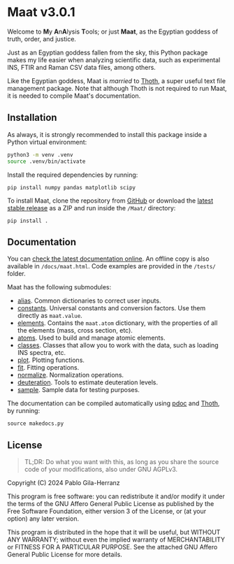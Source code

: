 # Maat v3.0.1

Welcome to **M**y **A**n**A**lysis **T**ools; or just **Maat**, as the Egyptian goddess of truth, order, and justice.  

Just as an Egyptian goddess fallen from the sky, this Python package makes my life easier when analyzing scientific data, such as experimental INS, FTIR and Raman CSV data files, among others.

Like the Egyptian goddess, Maat is *married* to [Thoth](https://github.com/pablogila/Thoth), a super useful text file management package.
Note that although Thoth is not required to run Maat, it is needed to compile Maat's documentation.  


## Installation

As always, it is strongly recommended to install this package inside a Python virtual environment:  
```bash
python3 -m venv .venv
source .venv/bin/activate
```

Install the required dependencies by running:  
```shell
pip install numpy pandas matplotlib scipy
```

To install Maat, clone the repository from [GitHub](https://github.com/pablogila/Maat/) or download the [latest stable release](https://github.com/pablogila/Maat/tags)  as a ZIP and run inside the `/Maat/` directory:  
```shell
pip install .
```


## Documentation

You can [check the latest documentation online](https://pablogila.github.io/Maat/).
An offline copy is also available in `/docs/maat.html`.
Code examples are provided in the `/tests/` folder.  

Maat has the following submodules:

- [alias](https://pablogila.github.io/Maat/maat/alias.html). Common dictionaries to correct user inputs.
- [constants](https://pablogila.github.io/Maat/maat/constants.html). Universal constants and conversion factors. Use them directly as `maat.value`.
- [elements](https://pablogila.github.io/Maat/maat/elements.html). Contains the `maat.atom` dictionary, with the properties of all the elements (mass, cross section, etc).
- [atoms](https://pablogila.github.io/Maat/maat/atoms.html). Used to build and manage atomic elements.
- [classes](https://pablogila.github.io/Maat/maat/classes.html). Classes that allow you to work with the data, such as loading INS spectra, etc.
- [plot](https://pablogila.github.io/Maat/maat/plot.html). Plotting functions.
- [fit](https://pablogila.github.io/Maat/maat/fit.html). Fitting operations.
- [normalize](https://pablogila.github.io/Maat/maat/normalize.html). Normalization operations.
- [deuteration](https://pablogila.github.io/Maat/maat/deuteration.html). Tools to estimate deuteration levels.
- [sample](https://pablogila.github.io/Maat/maat/sample.html). Sample data for testing purposes.

The documentation can be compiled automatically using [pdoc](https://pdoc.dev/) and [Thoth](https://github.com/pablogila/Thoth), by running:
```shell
source makedocs.py
```


## License

> TL;DR: Do what you want with this, as long as you share the source code of your modifications, also under GNU AGPLv3.  

Copyright (C) 2024  Pablo Gila-Herranz

This program is free software: you can redistribute it and/or modify
it under the terms of the GNU Affero General Public License as published
by the Free Software Foundation, either version 3 of the License, or
(at your option) any later version.

This program is distributed in the hope that it will be useful,
but WITHOUT ANY WARRANTY; without even the implied warranty of
MERCHANTABILITY or FITNESS FOR A PARTICULAR PURPOSE.
See the attached GNU Affero General Public License for more details.
